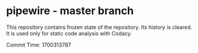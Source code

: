 # pipewire - master branch

This repository contains frozen state of the repository.
Its history is cleared. It is used only for static code
analysis with Codacy.

Commit Time: 1700313787